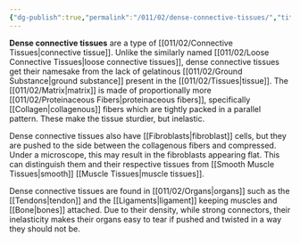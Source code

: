 ```yaml
---
{"dg-publish":true,"permalink":"/011/02/dense-connective-tissues/","title":"Dense Connective Tissues","tags":["BIOL422"],"noteIcon":"1","created":"2024-09-26T13:45:04.080-07:00","updated":"2024-09-26T15:17:29.512-07:00"}
---
```


**Dense connective tissues** are a type of [[011/02/Connective Tissues\|connective tissue]]. Unlike the similarly named [[011/02/Loose Connective Tissues\|loose connective tissues]], dense connective tissues get their namesake from the lack of gelatinous [[011/02/Ground Substance\|ground substance]] present in the [[011/02/Tissues\|tissue]]. The [[011/02/Matrix\|matrix]] is made of proportionally more [[011/02/Proteinaceous Fibers\|proteinaceous fibers]], specifically [[Collagen\|collagenous]] fibers which are tightly packed in a parallel pattern. These make the tissue sturdier, but inelastic.

Dense connective tissues also have [[Fibroblasts\|fibroblast]] cells, but they are pushed to the side between the collagenous fibers and compressed. Under a microscope, this may result in the fibroblasts appearing flat. This can distinguish them and their respective tissues from [[Smooth Muscle Tissues\|smooth]] [[Muscle Tissues\|muscle tissues]].

Dense connective tissues are found in [[011/02/Organs\|organs]] such as the [[Tendons\|tendon]] and the [[Ligaments\|ligament]] keeping muscles and [[Bone\|bones]] attached. Due to their density, while strong connectors, their inelasticity makes their organs easy to tear if pushed and twisted in a way they should not be.